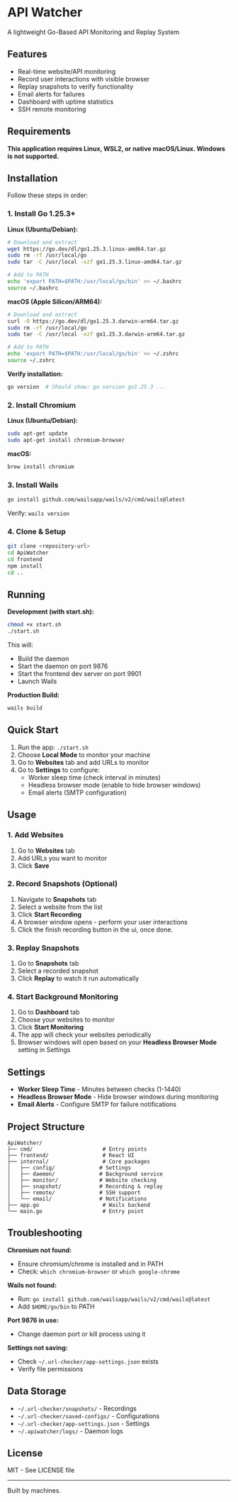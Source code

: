 # API Watcher

A lightweight Go-Based API Monitoring and Replay System

## Features

- Real-time website/API monitoring
- Record user interactions with visible browser
- Replay snapshots to verify functionality
- Email alerts for failures
- Dashboard with uptime statistics
- SSH remote monitoring

## Requirements

**This application requires Linux, WSL2, or native macOS/Linux. Windows is not supported.**

## Installation

Follow these steps in order:

### 1. Install Go 1.25.3+

**Linux (Ubuntu/Debian):**
```bash
# Download and extract
wget https://go.dev/dl/go1.25.3.linux-amd64.tar.gz
sudo rm -rf /usr/local/go
sudo tar -C /usr/local -xzf go1.25.3.linux-amd64.tar.gz

# Add to PATH
echo 'export PATH=$PATH:/usr/local/go/bin' >> ~/.bashrc
source ~/.bashrc
```

**macOS (Apple Silicon/ARM64):**
```bash
# Download and extract
curl -O https://go.dev/dl/go1.25.3.darwin-arm64.tar.gz
sudo rm -rf /usr/local/go
sudo tar -C /usr/local -xzf go1.25.3.darwin-arm64.tar.gz

# Add to PATH
echo 'export PATH=$PATH:/usr/local/go/bin' >> ~/.zshrc
source ~/.zshrc
```

**Verify installation:**
```bash
go version  # Should show: go version go1.25.3 ...
```

### 2. Install Chromium

**Linux (Ubuntu/Debian):**
```bash
sudo apt-get update
sudo apt-get install chromium-browser
```

**macOS:**
```bash
brew install chromium
```

### 3. Install Wails

```bash
go install github.com/wailsapp/wails/v2/cmd/wails@latest
```

Verify: `wails version`

### 4. Clone & Setup

```bash
git clone <repository-url>
cd ApiWatcher
cd frontend
npm install
cd ..
```

## Running

**Development (with start.sh):**
```bash
chmod +x start.sh
./start.sh
```

This will:
- Build the daemon
- Start the daemon on port 9876
- Start the frontend dev server on port 9901
- Launch Wails

**Production Build:**
```bash
wails build
```

## Quick Start

1. Run the app: `./start.sh`
2. Choose **Local Mode** to monitor your machine
3. Go to **Websites** tab and add URLs to monitor
4. Go to **Settings** to configure:
   - Worker sleep time (check interval in minutes)
   - Headless browser mode (enable to hide browser windows)
   - Email alerts (SMTP configuration)

## Usage

### 1. Add Websites
1. Go to **Websites** tab
2. Add URLs you want to monitor
3. Click **Save**

### 2. Record Snapshots (Optional)
1. Navigate to **Snapshots** tab
2. Select a website from the list
3. Click **Start Recording**
4. A browser window opens - perform your user interactions
5. Click the finish recording button in the ui, once done.

### 3. Replay Snapshots
1. Go to **Snapshots** tab
2. Select a recorded snapshot
3. Click **Replay** to watch it run automatically

### 4. Start Background Monitoring
1. Go to **Dashboard** tab
2. Choose your websites to monitor
3. Click **Start Monitoring**
4. The app will check your websites periodically
5. Browser windows will open based on your **Headless Browser Mode** setting in Settings

## Settings

- **Worker Sleep Time** - Minutes between checks (1-1440)
- **Headless Browser Mode** - Hide browser windows during monitoring
- **Email Alerts** - Configure SMTP for failure notifications

## Project Structure

```
ApiWatcher/
├── cmd/                      # Entry points
├── frontend/                 # React UI
├── internal/                 # Core packages
│   ├── config/              # Settings
│   ├── daemon/              # Background service
│   ├── monitor/             # Website checking
│   ├── snapshot/            # Recording & replay
│   ├── remote/              # SSH support
│   └── email/               # Notifications
├── app.go                    # Wails backend
└── main.go                   # Entry point
```

## Troubleshooting

**Chromium not found:**
- Ensure chromium/chrome is installed and in PATH
- Check: `which chromium-browser` or `which google-chrome`

**Wails not found:**
- Run: `go install github.com/wailsapp/wails/v2/cmd/wails@latest`
- Add `$HOME/go/bin` to PATH

**Port 9876 in use:**
- Change daemon port or kill process using it

**Settings not saving:**
- Check `~/.url-checker/app-settings.json` exists
- Verify file permissions

## Data Storage

- `~/.url-checker/snapshots/` - Recordings
- `~/.url-checker/saved-configs/` - Configurations
- `~/.url-checker/app-settings.json` - Settings
- `~/.apiwatcher/logs/` - Daemon logs

## License

MIT - See LICENSE file

---

Built by machines.

